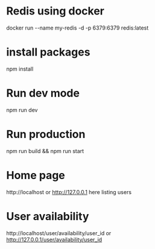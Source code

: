 # Redis using docker
docker run --name my-redis -d -p 6379:6379 redis:latest

# install packages
npm install

# Run dev mode
npm run dev

# Run production
npm run build &&
npm run start

# Home page
http://localhost
or
http://127.0.0.1
here listing users

# User availability
http://localhost/user/availability/user_id
or
http://127.0.0.1/user/availability/user_id